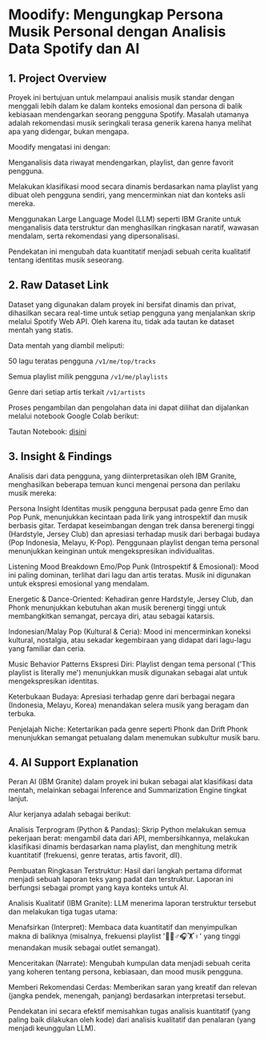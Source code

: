 # Moodify: Mengungkap Persona Musik Personal dengan Analisis Data Spotify dan AI

## 1. Project Overview

Proyek ini bertujuan untuk melampaui analisis musik standar dengan menggali lebih dalam ke dalam konteks emosional dan persona di balik kebiasaan mendengarkan seorang pengguna Spotify. Masalah utamanya adalah rekomendasi musik seringkali terasa generik karena hanya melihat apa yang didengar, bukan mengapa.

Moodify mengatasi ini dengan:

Menganalisis data riwayat mendengarkan, playlist, dan genre favorit pengguna.

Melakukan klasifikasi mood secara dinamis berdasarkan nama playlist yang dibuat oleh pengguna sendiri, yang mencerminkan niat dan konteks asli mereka.

Menggunakan Large Language Model (LLM) seperti IBM Granite untuk menganalisis data terstruktur dan menghasilkan ringkasan naratif, wawasan mendalam, serta rekomendasi yang dipersonalisasi.

Pendekatan ini mengubah data kuantitatif menjadi sebuah cerita kualitatif tentang identitas musik seseorang.

## 2. Raw Dataset Link

Dataset yang digunakan dalam proyek ini bersifat dinamis dan privat, dihasilkan secara real-time untuk setiap pengguna yang menjalankan skrip melalui Spotify Web API. Oleh karena itu, tidak ada tautan ke dataset mentah yang statis.

Data mentah yang diambil meliputi:

50 lagu teratas pengguna `/v1/me/top/tracks`

Semua playlist milik pengguna `/v1/me/playlists`

Genre dari setiap artis terkait `/v1/artists`

Proses pengambilan dan pengolahan data ini dapat dilihat dan dijalankan melalui notebook Google Colab berikut:

Tautan Notebook: [disini](https://colab.research.google.com/drive/1Vb_V-KdTW3up6q3hkL9BYwGjyYJXA_rp?usp=sharing)

## 3. Insight & Findings

Analisis dari data pengguna, yang diinterpretasikan oleh IBM Granite, menghasilkan beberapa temuan kunci mengenai persona dan perilaku musik mereka:

Persona Insight
Identitas musik pengguna berpusat pada genre Emo dan Pop Punk, menunjukkan kecintaan pada lirik yang introspektif dan musik berbasis gitar. Terdapat keseimbangan dengan trek dansa berenergi tinggi (Hardstyle, Jersey Club) dan apresiasi terhadap musik dari berbagai budaya (Pop Indonesia, Melayu, K-Pop). Penggunaan playlist dengan tema personal menunjukkan keinginan untuk mengekspresikan individualitas.

Listening Mood Breakdown
Emo/Pop Punk (Introspektif & Emosional): Mood ini paling dominan, terlihat dari lagu dan artis teratas. Musik ini digunakan untuk ekspresi emosional yang mendalam.

Energetic & Dance-Oriented: Kehadiran genre Hardstyle, Jersey Club, dan Phonk menunjukkan kebutuhan akan musik berenergi tinggi untuk membangkitkan semangat, percaya diri, atau sebagai katarsis.

Indonesian/Malay Pop (Kultural & Ceria): Mood ini mencerminkan koneksi kultural, nostalgia, atau sekadar kegembiraan yang didapat dari lagu-lagu yang familiar dan ceria.

Music Behavior Patterns
Ekspresi Diri: Playlist dengan tema personal ('This playlist is literally me') menunjukkan musik digunakan sebagai alat untuk mengekspresikan identitas.

Keterbukaan Budaya: Apresiasi terhadap genre dari berbagai negara (Indonesia, Melayu, Korea) menandakan selera musik yang beragam dan terbuka.

Penjelajah Niche: Ketertarikan pada genre seperti Phonk dan Drift Phonk menunjukkan semangat petualang dalam menemukan subkultur musik baru.

## 4. AI Support Explanation

Peran AI (IBM Granite) dalam proyek ini bukan sebagai alat klasifikasi data mentah, melainkan sebagai Inference and Summarization Engine tingkat lanjut.

Alur kerjanya adalah sebagai berikut:

Analisis Terprogram (Python & Pandas): Skrip Python melakukan semua pekerjaan berat: mengambil data dari API, membersihkannya, melakukan klasifikasi dinamis berdasarkan nama playlist, dan menghitung metrik kuantitatif (frekuensi, genre teratas, artis favorit, dll).

Pembuatan Ringkasan Terstruktur: Hasil dari langkah pertama diformat menjadi sebuah laporan teks yang padat dan terstruktur. Laporan ini berfungsi sebagai prompt yang kaya konteks untuk AI.

Analisis Kualitatif (IBM Granite): LLM menerima laporan terstruktur tersebut dan melakukan tiga tugas utama:

Menafsirkan (Interpret): Membaca data kuantitatif dan menyimpulkan makna di baliknya (misalnya, frekuensi playlist '🤫🧏♂️🎧🏋️♀️' yang tinggi menandakan musik sebagai outlet semangat).

Menceritakan (Narrate): Mengubah kumpulan data menjadi sebuah cerita yang koheren tentang persona, kebiasaan, dan mood musik pengguna.

Memberi Rekomendasi Cerdas: Memberikan saran yang kreatif dan relevan (jangka pendek, menengah, panjang) berdasarkan interpretasi tersebut.

Pendekatan ini secara efektif memisahkan tugas analisis kuantitatif (yang paling baik dilakukan oleh kode) dari analisis kualitatif dan penalaran (yang menjadi keunggulan LLM).
